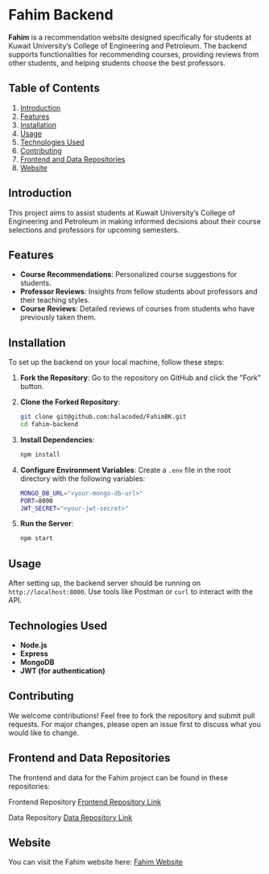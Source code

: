 # Fahim Backend

**Fahim** is a recommendation website designed specifically for students at Kuwait University’s College of Engineering and Petroleum. The backend supports functionalities for recommending courses, providing reviews from other students, and helping students choose the best professors.

## Table of Contents

1. [Introduction](#introduction)
2. [Features](#features)
3. [Installation](#installation)
4. [Usage](#usage)
5. [Technologies Used](#technologies-used)
6. [Contributing](#contributing)
7. [Frontend and Data Repositories](#frontend-repository)
8. [Website](#website)

## Introduction

This project aims to assist students at Kuwait University’s College of Engineering and Petroleum in making informed decisions about their course selections and professors for upcoming semesters.

## Features

- **Course Recommendations**: Personalized course suggestions for students.
- **Professor Reviews**: Insights from fellow students about professors and their teaching styles.
- **Course Reviews**: Detailed reviews of courses from students who have previously taken them.

## Installation

To set up the backend on your local machine, follow these steps:

1. **Fork the Repository**:
   Go to the repository on GitHub and click the "Fork" button.

2. **Clone the Forked Repository**:
   ```bash
   git clone git@github.com:halacoded/FahimBK.git
   cd fahim-backend
   ```

3. **Install Dependencies**:
   ```bash
   npm install
   ```

4. **Configure Environment Variables**:
   Create a `.env` file in the root directory with the following variables:
   ```bash
   MONGO_DB_URL="<your-mongo-db-url>"
   PORT=8000
   JWT_SECRET="<your-jwt-secret>"
   ```

5. **Run the Server**:
   ```bash
   npm start
   ```

## Usage

After setting up, the backend server should be running on `http://localhost:8000`. Use tools like Postman or `curl` to interact with the API.

## Technologies Used

- **Node.js**
- **Express**
- **MongoDB**
- **JWT (for authentication)**

## Contributing

We welcome contributions! Feel free to fork the repository and submit pull requests. For major changes, please open an issue first to discuss what you would like to change.

## Frontend and Data Repositories

The frontend and data for the Fahim project can be found in these repositories:

Frontend Repository [Frontend Repository Link](https://github.com/Gaurav-Janjvadiya/Fahim-Client)

Data Repository [Data Repository Link](https://github.com/Gaurav-Janjvadiya/Fahim-Client)

## Website

You can visit the Fahim website here:
[Fahim Website](https://gaurav-and-hala-s-fahim.netlify.app/)

